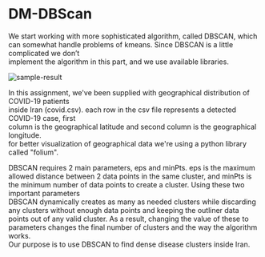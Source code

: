 # DM-DBScan

We	start	working	with	more	sophisticated	algorithm,	called	DBSCAN,	which	can	
somewhat	handle	problems	of kmeans.	Since	DBSCAN	is	a	little	complicated	we	don’t	
implement	the	algorithm	in	this	part,	and	we	use	available	libraries.

![sample-result](https://github.com/HosseinMohammadii/DM-DBScan/sample-result.png)


In	this	assignment,	we've	been	supplied	with	geographical	distribution	of	COVID-19	patients	
inside	Iran	(covid.csv).	each	row	in	the	csv	file	represents	a	detected	COVID-19	case,	first	
column	is	the	geographical	latitude	and	second	column	is	the	geographical	longitude.	
for	better	visualization	of	geographical	data	we're	using	a	python	library	called	"folium".	

DBSCAN	requires	2	main	parameters,	eps	and	minPts.	
eps	is	the	maximum	allowed	distance	between	2	data	points	in	the	same	cluster,	and	minPts	is	
the	minimum	number	of	data	points	to	create	a	cluster.	Using	these	two	important	parameters	
DBSCAN	dynamically	creates	as	many	as	needed	clusters	while	discarding	any	clusters	without	
enough	data	points	and	keeping	the	outliner	data	points	out	of	any	valid	cluster.	As	a	result,	
changing	the	value	of	these	to	parameters	changes	the	final	number	of	clusters	and	the	way	the	
algorithm	works.	
Our	purpose	is	to	use	DBSCAN	to	find	dense	disease	clusters	inside	Iran.	


